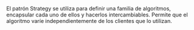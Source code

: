 El patrón Strategy se utiliza para definir una familia de algoritmos, encapsular cada uno de ellos y hacerlos intercambiables. Permite que el algoritmo varíe independientemente de los clientes que lo utilizan.
